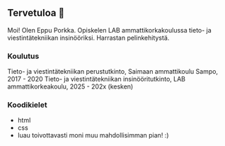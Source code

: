 ## Tervetuloa 👋

Moi! Olen Eppu Porkka. Opiskelen LAB ammattikorkakoulussa tieto- ja viestintätekniikan insinööriksi. Harrastan pelinkehitystä.

### Koulutus
Tieto- ja viestintätekniikan perustutkinto, Saimaan ammattikoulu Sampo, 2017 - 2020
Tieto- ja viestintätekniikan insinööritutkinto, LAB ammattikorkeakoulu, 2025 - 202x (kesken)

### Koodikielet
- html
- css
- luau
toivottavasti moni muu mahdollisimman pian! :)

